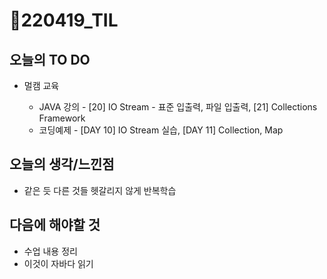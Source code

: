 # 📝220419_TIL



## 오늘의 TO DO

- 멀캠 교육
  
  - JAVA 강의 - [20] IO Stream - 표준 입출력, 파일 입출력, [21] Collections Framework
  - 코딩예제 - [DAY 10] IO Stream 실습, [DAY 11] Collection, Map
  
  

## 오늘의 생각/느낀점

- 같은 듯 다른 것들 헷갈리지 않게 반복학습



## 다음에 해야할 것

- 수업 내용 정리
- 이것이 자바다 읽기